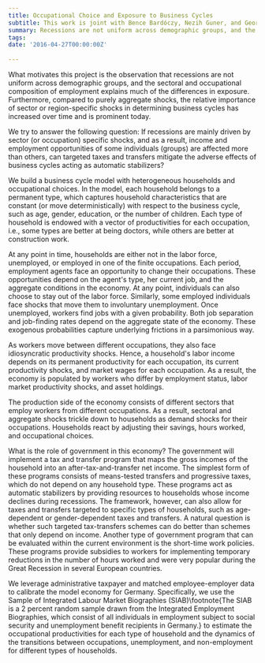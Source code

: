 ```yaml
---
title: Occupational Choice and Exposure to Business Cycles 
subtitle: This work is joint with Bence Bardóczy, Nezih Guner, and Georgi Kocharkov
summary: Recessions are not uniform across demographic groups, and the sectoral and occupational composition of employment explains much of the differences in exposure. Furthermore, compared to purely aggregate shocks, the relative importance of sector or region-specific shocks in determining business cycles has increased over time and is prominent today. We build a business cycle model with heterogeneous households and occupational choices to answer whether targeted taxes and transfers may mitigate or even alleviate the adverse effects of business cycles on the income and employment opportunities of those most affected. We leverage administrative taxpayer and matched employee-employer data to calibrate the model economy for Germany. 
tags:
date: '2016-04-27T00:00:00Z'
 
---
```


What motivates this project is the observation that recessions are not uniform across demographic groups, and the sectoral and occupational composition of employment explains much of the differences in exposure. Furthermore, compared to purely aggregate shocks, the relative importance of sector or region-specific shocks in determining business cycles has increased over time and is prominent today. 

We try to answer the following question: If recessions are mainly driven by sector (or occupation) specific shocks, and as a result, income and employment opportunities of some individuals (groups) are affected more than others, can targeted taxes and transfers mitigate the adverse effects of business cycles acting as automatic stabilizers?

We build a business cycle model with heterogeneous households and occupational choices. In the model, each household belongs to a permanent type, which captures household characteristics that are constant (or move deterministically) with respect to the business cycle, such as age, gender, education, or the number of children. Each type of household is endowed with a vector of productivities for each occupation, i.e., some types are better at being doctors, while others are better at construction work.

At any point in time, households are either not in the labor force, unemployed, or employed in one of the finite occupations. Each period, employment agents face an opportunity to change their occupations. These opportunities depend on the agent's type, her current job, and the aggregate conditions in the economy. At any point, individuals can also choose to stay out of the labor force. Similarly, some employed individuals face shocks that move them to involuntary unemployment. Once unemployed, workers find jobs with a given probability. Both job separation and job-finding rates depend on the aggregate state of the economy. These exogenous probabilities capture underlying frictions in a parsimonious way. 

As workers move between different occupations, they also face idiosyncratic productivity shocks. Hence, a household's labor income depends on its permanent productivity for each occupation, its current productivity shocks, and market wages for each occupation. As a result, the economy is populated by workers who differ by employment status, labor market productivity shocks, and asset holdings.

The production side of the economy consists of different sectors that employ workers from different occupations. As a result, sectoral and aggregate shocks trickle down to households as demand shocks for their occupations. Households react by adjusting their savings, hours worked, and occupational choices. 

What is the role of government in this economy? The government will implement a tax and transfer program that maps the gross incomes of the household into an after-tax-and-transfer net income. The simplest form of these programs consists of means-tested transfers and progressive taxes, which do not depend on any household type. These programs act as automatic stabilizers by providing resources to households whose income declines during recessions. The framework, however, can also allow for taxes and transfers targeted to specific types of households, such as age-dependent or gender-dependent taxes and transfers. A natural question is whether such targeted tax-transfers schemes can do better than schemes that only depend on income. Another type of government program that can be evaluated within the current environment is the short-time work policies. These programs provide subsidies to workers for implementing temporary reductions in the number of hours worked and were very popular during the Great Recession in several European countries.

We leverage administrative taxpayer and matched employee-employer data to calibrate the model economy for Germany. Specifically, we use the Sample of Integrated Labour Market Biographies (SIAB)\footnote{The SIAB is a 2 percent random sample drawn from the Integrated Employment Biographies, which consist of all individuals in employment subject to social security and unemployment benefit recipients in Germany.} to estimate the occupational productivities for each type of household and the dynamics of the transitions between occupations, unemployment, and non-employment for different types of households. 
